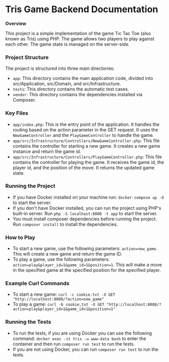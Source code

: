 # Tris Game Backend Documentation

__Overview__

This project is a simple implementation of the game Tic Tac Toe (also known as Tris) using PHP. The game allows two players to play against each other. The game state is managed on the server-side.

### Project Structure

The project is structured into three main directories:  
- `app`: This directory contains the main application code, divided into src/Application, src/Domain, and src/Infrastructure.
- `tests`: This directory contains the automatic test cases.
- `vendor`: This directory contains the dependencies installed via Composer.

### Key Files

- `app/index.php`: This is the entry point of the application. It handles the routing based on the action parameter in the GET request. It uses the `NewGameController` and the `PlayGameController` to handle the game.  
- `app/src/Infrastructure/Controllers/NewGameController.php`: This file contains the controller for starting a new game. It creates a new game instance and return the game id.
- `app/src/Infrastructure/Controllers/PlayGameController.php`: This file contains the controller for playing the game. It receives the game id, the player id, and the position of the move. It returns the updated game state.

### Running the Project

- If you have Docker installed on your machine run: `docker-compose up -d` to start the server.
- If you don't have Docker installed, you can run the project using PHP's built-in server. Run `php -S localhost:8000 -t app` to start the server.
- You must install composer dependencies before running the project. Run `composer install` to install the dependencies.

### How to Play

- To start a new game, use the following parameters: `action=new_game`. This will create a new game and return the game ID.
- To play a game, use the following parameters: `action=play&player_id=1&game_id=1&position=1`. This will make a move in the specified game at the specified position for the specified player.

### Example Curl Commands

- To start a new game: `curl -c cookie.txt -X GET "http://localhost:8080/?action=new_game"`
- To play a game: `curl -b cookie.txt -X GET "http://localhost:8080/?action=play&player_id=1&game_id=1&position=1"`

### Running the Tests

- To run the tests, if you are using Docker you can use the following command: `docker exec -it tris -u www-data bash` to enter the container and then run `composer run test` to run the tests.
- If you are not using Docker, you can run `composer run test` to run the tests.